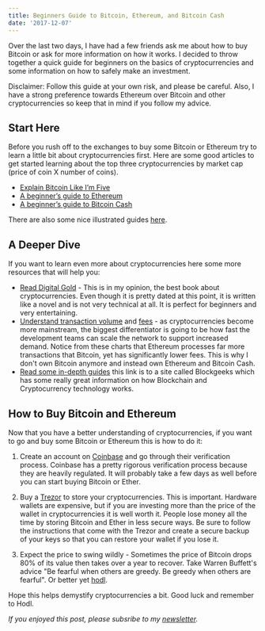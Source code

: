 ```yaml
---
title: Beginners Guide to Bitcoin, Ethereum, and Bitcoin Cash
date: '2017-12-07'
---
```


Over the last two days, I have had a few friends ask me about how to buy Bitcoin or ask for more information on how it works. I decided to throw together a quick guide for beginners on the basics of cryptocurrencies and some information on how to safely make an investment.

Disclaimer: Follow this guide at your own risk, and please be careful. Also, I have a strong preference towards Ethereum over Bitcoin and other cryptocurrencies so keep that in mind if you follow my advice.

## Start Here

Before you rush off to the exchanges to buy some Bitcoin or Ethereum try to learn a little bit about cryptocurrencies first. Here are some good articles to get started learning about the top three cryptocurrencies by market cap (price of coin X number of coins).

- [Explain Bitcoin Like I’m Five](https://medium.freecodecamp.org/explain-bitcoin-like-im-five-73b4257ac833)
- [A beginner’s guide to Ethereum](https://blog.coinbase.com/a-beginners-guide-to-ethereum-46dd486ceecf)
- [A beginner’s guide to Bitcoin Cash](https://medium.com/@linda.xie/a-beginners-guide-to-bitcoin-cash-34b003f357c8)

There are also some nice illustrated guides [here](https://www.upfolio.com/guides).

## A Deeper Dive

If you want to learn even more about cryptocurrencies here some more resources that will help you:

- [Read Digital Gold](https://smile.amazon.com/Digital-Gold-Bitcoin-Millionaires-Reinvent/dp/006236250X/ref=sr_1_1?s=books&ie=UTF8&qid=1512688126&sr=1-1&keywords=digital+gold) - This is in my opinion, the best book about cryptocurrencies. Even though it is pretty dated at this point, it is written like a novel and is not very technical at all. It is perfect for beginners and very entertaining.
- [Understand transaction volume](https://bitinfocharts.com/comparison/transactions-btc-eth-bch.html) and [fees](https://bitinfocharts.com/comparison/transactionfees-btc-eth-bch.html) - as cryptocurrencies become more mainstream, the biggest differentiator is going to be how fast the development teams can scale the network to support increased demand. Notice from these charts that Ethereum processes far more transactions that Bitcoin, yet has significantly lower fees. This is why I don't own Bitcoin anymore and instead own Ethereum and Bitcoin Cash.
- [Read some in-depth guides](https://blockgeeks.com/guides/) this link is to a site called Blockgeeks which has some really great information on how Blockchain and Cryptocurrency technology works.

## How to Buy Bitcoin and Ethereum

Now that you have a better understanding of cryptocurrencies, if you want to go and buy some Bitcoin or Ethereum this is how to do it:

1. Create an account on [Coinbase](https://www.coinbase.com) and go through their verification process. Coinbase has a pretty rigorous verification process because they are heavily regulated. It will probably take a few days as well before you can start buying Bitcoin or Ether.

2. Buy a [Trezor](https://trezor.io/) to store your cryptocurrencies. This is important. Hardware wallets are expensive, but if you are investing more than the price of the wallet in cryptocurrencies it is well worth it. People lose money all the time by storing Bitcoin and Ether in less secure ways. Be sure to follow the instructions that come with the Trezor and create a secure backup of your keys so that you can restore your wallet if you lose it.

3. Expect the price to swing wildly - Sometimes the price of Bitcoin drops 80% of its value then takes over a year to recover. Take Warren Buffett's advice "Be fearful when others are greedy. Be greedy when others are fearful". Or better yet [hodl](https://www.reddit.com/r/Bitcoin/comments/2b8t78/whats_hodl/?st=jax4730i&sh=0c5ae9d0).

Hope this helps demystify cryptocurrencies a bit. Good luck and remember to Hodl.

_If you enjoyed this post, please subsribe to my [newsletter](http://eepurl.com/c8xBc9)._
